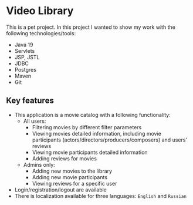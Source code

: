 # Video Library

This is a pet project.
In this project I wanted to show my work with the following technologies/tools:
- Java 19
- Servlets
- JSP, JSTL
- JDBC
- Postgres
- Maven
- Git

## Key features
- This application is a movie catalog with a following functionality:
  - All users:
    - Filtering movies by different filter parameters
    - Viewing movies detailed information, including movie participants (actors/directors/producers/composers) and users' reviews
    - Viewing movie participants detailed information
    - Adding reviews for movies
  - Admins only:
    - Adding new movies to the library
    - Adding new movie participants
    - Viewing reviews for a specific user
- Login/registration/logout are available
- There is localization available for three languages: `English` and `Russian`
